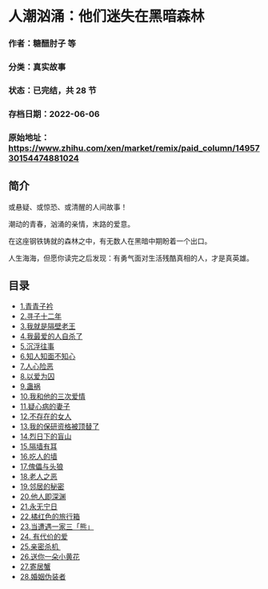 # 人潮汹涌：他们迷失在黑暗森林

### 作者：糖醋肘子 等

### 分类：真实故事

### 状态：已完结，共 28 节

### 存档日期：2022-06-06

### 原始地址：https://www.zhihu.com/xen/market/remix/paid_column/1495730154474881024


## 简介
或悬疑、或惊恐、或清醒的人间故事！


潮动的青春，汹涌的亲情，末路的爱意。


在这座钢铁铸就的森林之中，有无数人在黑暗中期盼着一个出口。


人生海海，但愿你读完之后发现：有勇气面对生活残酷真相的人，才是真英雄。




## 目录
- [1.青青子衿](1.青青子衿.md)
- [2.寻子十二年](2.寻子十二年.md)
- [3.我就是隔壁老王](3.我就是隔壁老王.md)
- [4.我最爱的人自杀了](4.我最爱的人自杀了.md)
- [5.沉浮往事](5.沉浮往事.md)
- [6.知人知面不知心](6.知人知面不知心.md)
- [7.人心险恶](7.人心险恶.md)
- [8.以爱为囚](8.以爱为囚.md)
- [9.蛊祸](9.蛊祸.md)
- [10.我和他的三次爱情](10.我和他的三次爱情.md)
- [11.疑心病的妻子](11.疑心病的妻子.md)
- [12.不存在的女人](12.不存在的女人.md)
- [13.我的保研资格被顶替了](13.我的保研资格被顶替了.md)
- [14.烈日下的盲山](14.烈日下的盲山.md)
- [15.隔墙有耳](15.隔墙有耳.md)
- [16.吃人的墙](16.吃人的墙.md)
- [17.傀儡与头狼](17.傀儡与头狼.md)
- [18.老人之恶](18.老人之恶.md)
- [19.邻居的秘密](19.邻居的秘密.md)
- [20.他人即深渊](20.他人即深渊.md)
- [21.永无宁日](21.永无宁日.md)
- [22.橘红色的旅行箱](22.橘红色的旅行箱.md)
- [23.当遭遇一家三「熊」](23.当遭遇一家三「熊」.md)
- [24. 有代价的爱](24. 有代价的爱.md)<!-- 2022-05-24 06:35 -->
- [25.亲密杀机 ](25.亲密杀机 .md)<!-- 2022-05-31 12:12 -->
- [26.送你一朵小黄花](26.送你一朵小黄花.md)<!-- 2022-06-02 08:59 -->
- [27.寄居蟹](27.寄居蟹.md)<!-- 2022-06-06 11:59 -->
- [28.婚姻伪装者](28.婚姻伪装者.md)<!-- 2022-06-06 12:02 -->